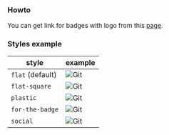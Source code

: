 ### Howto

You can get link for badges with logo from this [page](https://ileriayo.github.io/markdown-badges/).

### Styles example

| style | example |
|--|--|
| `flat` (default) | ![Git](https://img.shields.io/badge/git-%23F05033.svg?style=flat&logo=git&logoColor=white) |
| `flat-square` | ![Git](https://img.shields.io/badge/git-%23F05033.svg?style=flat-square&logo=git&logoColor=white) |
| `plastic` | ![Git](https://img.shields.io/badge/git-%23F05033.svg?style=plastic&logo=git&logoColor=white) |
| `for-the-badge` | ![Git](https://img.shields.io/badge/git-%23F05033.svg?style=for-the-badge&logo=git&logoColor=white) |
| `social` | ![Git](https://img.shields.io/badge/git-%23F05033.svg?style=social&logo=git&logoColor=white) |

